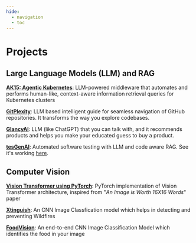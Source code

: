 ```yaml
---
hide:
  - navigation
  - toc
---
```


# Projects

## Large Language Models (LLM) and RAG

[**AK15: Agentic Kubernetes**](https://github.com/gauravreddy08/ak15): LLM-powered middleware that automates and performs human-like, context-aware information retrieval queries for Kubernetes clusters

[**GitPlexity**](GitPlexity.md): LLM based intelligent guide for seamless navigation of GitHub repositories. It transforms the way you explore codebases.

[**GlancyAI**](GlancyAI.md): LLM (like ChatGPT) that you can talk with, and it recommends products and helps you make your educated guess to buy a product.

[**tesGenAI**](https://www.youtube.com/watch?v=YVG4W2K_qn0&ab_channel=GauravReddyTadkapally): Automated software testing with LLM and code aware RAG. See it's working [here](https://www.youtube.com/watch?v=YVG4W2K_qn0&ab_channel=GauravReddyTadkapally).



## Computer Vision

[**Vision Transformer using PyTorch**](VisionTransformer.md): PyTorch implementation of Vision Transformer architecture, inspired from "_An Image is Worth 16X16 Words_" paper

[**Xtinguish**](xtinguish.md): An CNN Image Classfication model which helps in detecting and preventing Wildfires

[**FoodVision**](FoodVision.md): An end-to-end CNN Image Classification Model which identifies the food in your image